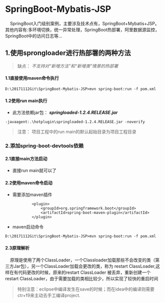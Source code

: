 # SpringBoot-Mybatis-JSP
&nbsp;&nbsp;&nbsp;&nbsp;SpringBoot入门级别案例，主要涉及技术点有，SpringBoot+Mybatis+JSP。其他内容有:多环境切换，统一异常处理，SpringBoot热部署，阿里数据源监控，SpringBoot中的访问日志等...

## 1.使用sprongloader进行热部署的两种方法

> 缺点： _不支持对“新增方法”和“新增类”情景的热部署_

#### 1.1直接使用maven命令执行
```
D:\20171112Git\SpringBoot-Mybatis-JSP>mvn spring-boot:run -f pom.xml
```
#### 1.2使用run main执行
- 此方法依赖jar包： _**springloaded-1.2.4.RELEASE.jar**_ 

```
-javaagent:.\hotplugin\springloaded-1.2.4.RELEASE.jar -noverify
```
>注意： 项目工程中的run main的默认起始目录为项目工程目录

### 2.添加spring-boot-devtools依赖

#### 2.1直接main方法启动
- 直接run main就可以了

#### 2.2使用maven命令启动
- 需要添加maven插件
```
            <plugin>
                <groupId>org.springframework.boot</groupId>
                <artifactId>spring-boot-maven-plugin</artifactId>
            </plugin>

```
- maven启动命令
```
D:\20171112Git\SpringBoot-Mybatis-JSP>mvn spring-boot:run -f pom.xml
```

#### 2.3原理解析

&nbsp;&nbsp;&nbsp;&nbsp;原理是使用了两个ClassLoader，一个Classloader加载那些不会改变的类（第三方Jar包），另一个ClassLoader加载会更改的类，称为  restart ClassLoader,这样在有代码更改的时候，原来的restart ClassLoader 被丢弃，重新创建一个restart ClassLoader，由于需要加载的类相比较少，所以实现了较快的重启时间
> 特别注意：eclipse中编译发生在save的时候；而在idea中的编译则需要ctr+f9来主动去手工编译project.

